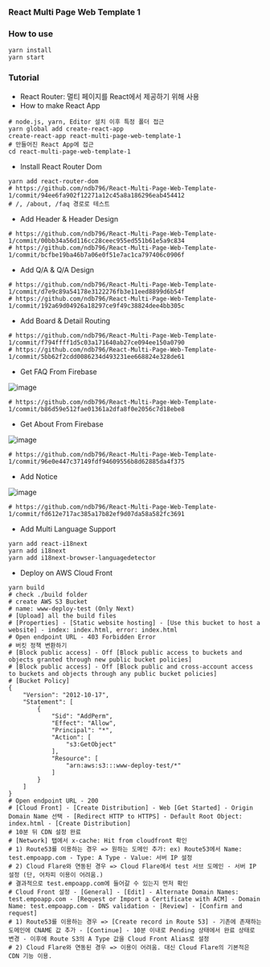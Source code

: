 ### React Multi Page Web Template 1

### How to use
```
yarn install
yarn start
```
### Tutorial
* React Router: 멀티 페이지를 React에서 제공하기 위해 사용
* How to make React App
```
# node.js, yarn, Editor 설치 이후 특정 폴더 접근
yarn global add create-react-app
create-react-app react-multi-page-web-template-1
# 만들어진 React App에 접근
cd react-multi-page-web-template-1
```
* Install React Router Dom
```
yarn add react-router-dom
# https://github.com/ndb796/React-Multi-Page-Web-Template-1/commit/94ee6fa902f12271a12c45a8a186296eab454412
# /, /about, /faq 경로로 테스트
```
* Add Header & Header Design
```
# https://github.com/ndb796/React-Multi-Page-Web-Template-1/commit/00bb34a56d116cc28ceec955ed551b61e5a9c834
# https://github.com/ndb796/React-Multi-Page-Web-Template-1/commit/bcfbe19ba46b7a06e0f51e7ac1ca797406c0906f
```
* Add Q/A & Q/A Design
```
# https://github.com/ndb796/React-Multi-Page-Web-Template-1/commit/d7e9c89a54178e3122276fb3e11eed8899d6b54f
# https://github.com/ndb796/React-Multi-Page-Web-Template-1/commit/192a69d04926a18297ce9f49c38824dee4bb305c
```
* Add Board & Detail Routing
```
# https://github.com/ndb796/React-Multi-Page-Web-Template-1/commit/f794ffff1d5c03a171640ab27ce094ee150a0790
# https://github.com/ndb796/React-Multi-Page-Web-Template-1/commit/5bb62f2cdd0086234d493231ee668824e328de61
````
* Get FAQ From Firebase

![image](https://user-images.githubusercontent.com/16822641/58227791-530d6100-7d67-11e9-8649-3646825e1829.png)
```
# https://github.com/ndb796/React-Multi-Page-Web-Template-1/commit/b86d59e512fae01361a2dfa8f0e2056c7d18ebe8
```

* Get About From Firebase

![image](https://user-images.githubusercontent.com/16822641/58228027-39204e00-7d68-11e9-9ba1-10454f82e790.png)
```
# https://github.com/ndb796/React-Multi-Page-Web-Template-1/commit/96e0e447c37149fdf94609556b8d62885da4f375
```

* Add Notice

![image](https://user-images.githubusercontent.com/16822641/58541388-62445100-8236-11e9-8278-6188bffa5fde.png)
```
# https://github.com/ndb796/React-Multi-Page-Web-Template-1/commit/fd612e717ac385a17b82ef9d07da58a582fc3691
```

* Add Multi Language Support
```
yarn add react-i18next
yarn add i18next
yarn add i18next-browser-languagedetector
```

* Deploy on AWS Cloud Front
```
yarn build
# check ./build folder
# create AWS S3 Bucket
# name: www-deploy-test (Only Next)
# [Upload] all the build files
# [Properties] - [Static website hosting] - [Use this bucket to host a website] - index: index.html, error: index.html
# Open endpoint URL - 403 Forbidden Error
# 버킷 정책 변환하기
# [Block public access] - Off [Block public access to buckets and objects granted through new public bucket policies]
# [Block public access] - Off [Block public and cross-account access to buckets and objects through any public bucket policies]
# [Bucket Policy]
{
    "Version": "2012-10-17",
    "Statement": [
        {
            "Sid": "AddPerm",
            "Effect": "Allow",
            "Principal": "*",
            "Action": [
                "s3:GetObject"
            ],
            "Resource": [
                "arn:aws:s3:::www-deploy-test/*"
            ]
        }
    ]
}
# Open endpoint URL - 200
# [Cloud Front] - [Create Distribution] - Web [Get Started] - Origin Domain Name 선택 - [Redirect HTTP to HTTPS] - Default Root Object: index.html - [Create Distribution]
# 10분 뒤 CDN 설정 완료
# [Network] 탭에서 x-cache: Hit from cloudfront 확인
# 1) Route53를 이용하는 경우 => 원하는 도메인 추가: ex) Route53에서 Name: test.empoapp.com - Type: A Type - Value: 서버 IP 설정
# 2) Cloud Flare와 연동된 경우 => Cloud Flare에서 test 서브 도메인 - 서버 IP 설정 (단, 어차피 이용이 어려움.)
# 결과적으로 test.empoapp.com에 들어갈 수 있는지 먼저 확인
# Cloud Front 설정 - [General] - [Edit] - Alternate Domain Names: test.empoapp.com - [Request or Import a Certificate with ACM] - Domain Name: test.empoapp.com - DNS validation - [Review] - [Confirm and request]
# 1) Route53를 이용하는 경우 => [Create record in Route 53] - 기존에 존재하는 도메인에 CNAME 값 추가 - [Continue] - 10분 이내로 Pending 상태에서 완료 상태로 변경 - 이후에 Route S3의 A Type 값을 Cloud Front Alias로 설정
# 2) Cloud Flare와 연동된 경우 => 이용이 어려움. 대신 Cloud Flare의 기본적은 CDN 기능 이용.
```
